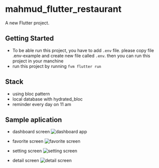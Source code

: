 # mahmud_flutter_restaurant

A new Flutter project.

## Getting Started

- To be able run this project, you have to add `.env` file. please copy file .env-example and create new file called `.env`. then you can run this project in your manchine
- run this project by running `fvm flutter run`

## Stack

- using bloc pattern
- local database with hydrated_bloc
- reminder every day on 11 am

## Sample aplication

- dashboard screen
  ![dashboard app]('./resources/dashboard.png')

- favorite screen
  ![favorite screen]('./resources/favorite.png')

- setting screen
  ![setting screen]('./resources/settings.png')

- detail screen
  ![detail screen]('./resources/detail.png')
